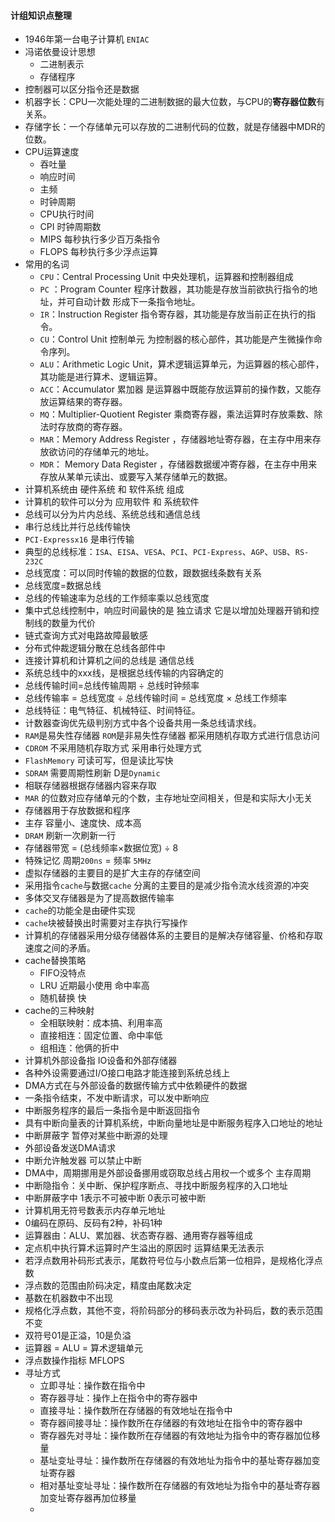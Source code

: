 #### 计组知识点整理

- 1946年第一台电子计算机 `ENIAC`
- 冯诺依曼设计思想
  - 二进制表示
  - 存储程序
- 控制器可以区分指令还是数据
- 机器字长：CPU一次能处理的二进制数据的最大位数，与CPU的**寄存器位数**有关系。
- 存储字长：一个存储单元可以存放的二进制代码的位数，就是存储器中MDR的位数。
- CPU运算速度
  - 吞吐量
  - 响应时间
  - 主频
  - 时钟周期
  - CPU执行时间
  - CPI  时钟周期数
  - MIPS  每秒执行多少百万条指令
  - FLOPS 每秒执行多少浮点运算
- 常用的名词
  - `CPU`：Central Processing Unit 中央处理机，运算器和控制器组成
  - `PC` ：Program Counter 程序计数器，其功能是存放当前欲执行指令的地址，并可自动计数 形成下一条指令地址。
  - `IR`：Instruction Register 指令寄存器，其功能是存放当前正在执行的指令。
  - `CU`：Control Unit 控制单元 为控制器的核心部件，其功能是产生微操作命令序列。
  - `ALU`：Arithmetic Logic Unit，算术逻辑运算单元，为运算器的核心部件，其功能是进行算术、逻辑运算。
  - `ACC`：Accumulator 累加器 是运算器中既能存放运算前的操作数，又能存放运算结果的寄存器。
  - `MQ`：Multiplier-Quotient Register 乘商寄存器，乘法运算时存放乘数、除法时存放商的寄存器。
  - `MAR`：Memory Address Register ，存储器地址寄存器，在主存中用来存放欲访问的存储单元的地址。
  - `MDR`： Memory Data Register ，存储器数据缓冲寄存器，在主存中用来存放从某单元读出、或要写入某存储单元的数据。
- 计算机系统由 硬件系统 和 软件系统 组成
- 计算机的软件可以分为 应用软件 和 系统软件
- 总线可以分为片内总线、系统总线和通信总线
- 串行总线比并行总线传输快
- `PCI-Expressx16` 是串行传输
- 典型的总线标准：`ISA`、`EISA`、`VESA`、`PCI`、`PCI-Express`、`AGP`、`USB`、`RS-232C`
- 总线宽度：可以同时传输的数据的位数，跟数据线条数有关系
- 总线宽度=数据总线
- 总线的传输速率为总线的工作频率乘以总线宽度
- 集中式总线控制中，响应时间最快的是 独立请求 它是以增加处理器开销和控制线的数量为代价
- 链式查询方式对电路故障最敏感
- 分布式仲裁逻辑分散在总线各部件中
- 连接计算机和计算机之间的总线是 通信总线
- 系统总线中的xxx线，是根据总线传输的内容确定的
- 总线传输时间=总线传输周期 $\div$ 总线时钟频率
- 总线传输率 = 总线宽度 $\div$ 总线传输时间 = 总线宽度 $\times$ 总线工作频率
- 总线特征：电气特征、机械特征、时间特征。
- 计数器查询优先级判别方式中各个设备共用一条总线请求线。
- `RAM`是易失性存储器 `ROM`是非易失性存储器 都采用随机存取方式进行信息访问
- `CDROM` 不采用随机存取方式 采用串行处理方式
- `FlashMemory` 可读可写，但是读比写快
- `SDRAM` 需要周期性刷新 D是`Dynamic`
- 相联存储器根据存储器内容来存取
- `MAR` 的位数对应存储单元的个数，主存地址空间相关，但是和实际大小无关
- 存储器用于存放数据和程序
- 主存 容量小、速度快、成本高
- `DRAM` 刷新一次刷新一行
- 存储器带宽 = (总线频率$\times$数据位宽) $\div$ 8
- 特殊记忆 周期`200ns` = 频率 `5MHz`
- 虚拟存储器的主要目的是扩大主存的存储空间
- 采用指令`cache`与数据`cache` 分离的主要目的是减少指令流水线资源的冲突
- 多体交叉存储器是为了提高数据传输率
- `cache`的功能全是由硬件实现
- `cache`块被替换出时需要对主存执行写操作
- 计算机的存储器采用分级存储器体系的主要目的是解决存储容量、价格和存取速度之间的矛盾。
- cache替换策略
  - FIFO没特点
  - LRU 近期最小使用  命中率高
  - 随机替换  快
- cache的三种映射
  - 全相联映射：成本搞、利用率高
  - 直接相连：固定位置、命中率低
  - 组相连：他俩的折中
- 计算机外部设备指 IO设备和外部存储器
- 各种外设需要通过I/O接口电路才能连接到系统总线上
- DMA方式在与外部设备的数据传输方式中依赖硬件的数据
- 一条指令结束，不发中断请求，可以发中断响应
- 中断服务程序的最后一条指令是中断返回指令
- 具有中断向量表的计算机系统，中断向量地址是中断服务程序入口地址的地址
- 中断屏蔽字 暂停对某些中断源的处理
- 外部设备发送DMA请求
- 中断允许触发器 可以禁止中断
- DMA中，周期挪用是外部设备挪用或窃取总线占用权一个或多个 主存周期
- 中断隐指令：关中断、保护程序断点、寻找中断服务程序的入口地址
- 中断屏蔽字中 1表示不可被中断 0表示可被中断
- 计算机用无符号数表示内存单元地址
- 0编码在原码、反码有2种，补码1种
- 运算器由：ALU、累加器、状态寄存器、通用寄存器等组成
- 定点机中执行算术运算时产生溢出的原因时 运算结果无法表示
- 若浮点数用补码形式表示，尾数符号位与小数点后第一位相异，是规格化浮点数
- 浮点数的范围由阶码决定，精度由尾数决定
- 基数在机器数中不出现
- 规格化浮点数，其他不变，将阶码部分的移码表示改为补码后，数的表示范围不变
- 双符号01是正溢，10是负溢
- 运算器 = ALU = 算术逻辑单元
- 浮点数操作指标 MFLOPS
- 寻址方式
  - 立即寻址：操作数在指令中
  - 寄存器寻址：操作上在指令中的寄存器中
  - 直接寻址：操作数所在存储器的有效地址在指令中
  - 寄存器间接寻址：操作数所在存储器的有效地址在指令中的寄存器中
  - 寄存器先对寻址：操作数所在存储器的有效地址为指令中的寄存器加位移量
  - 基址变址寻址：操作数所在存储器的有效地址为指令中的基址寄存器加变址寄存器
  - 相对基址变址寻址：操作数所在存储器的有效地址为指令中的基址寄存器加变址寄存器再加位移量
  - 